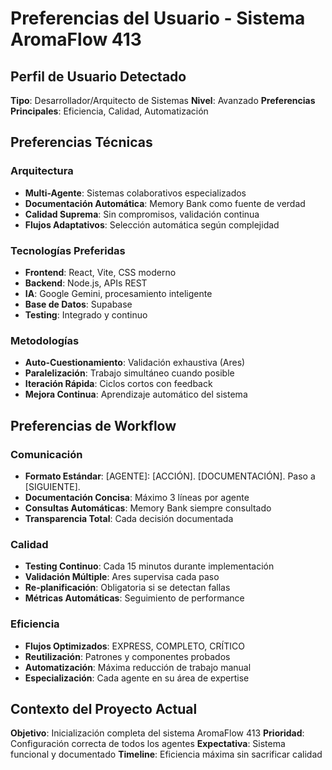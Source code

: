 # Preferencias del Usuario - Sistema AromaFlow 413

## Perfil de Usuario Detectado
**Tipo**: Desarrollador/Arquitecto de Sistemas
**Nivel**: Avanzado
**Preferencias Principales**: Eficiencia, Calidad, Automatización

## Preferencias Técnicas
### Arquitectura
- **Multi-Agente**: Sistemas colaborativos especializados
- **Documentación Automática**: Memory Bank como fuente de verdad
- **Calidad Suprema**: Sin compromisos, validación continua
- **Flujos Adaptativos**: Selección automática según complejidad

### Tecnologías Preferidas
- **Frontend**: React, Vite, CSS moderno
- **Backend**: Node.js, APIs REST
- **IA**: Google Gemini, procesamiento inteligente
- **Base de Datos**: Supabase
- **Testing**: Integrado y continuo

### Metodologías
- **Auto-Cuestionamiento**: Validación exhaustiva (Ares)
- **Paralelización**: Trabajo simultáneo cuando posible
- **Iteración Rápida**: Ciclos cortos con feedback
- **Mejora Continua**: Aprendizaje automático del sistema

## Preferencias de Workflow
### Comunicación
- **Formato Estándar**: [AGENTE]: [ACCIÓN]. [DOCUMENTACIÓN]. Paso a [SIGUIENTE].
- **Documentación Concisa**: Máximo 3 líneas por agente
- **Consultas Automáticas**: Memory Bank siempre consultado
- **Transparencia Total**: Cada decisión documentada

### Calidad
- **Testing Continuo**: Cada 15 minutos durante implementación
- **Validación Múltiple**: Ares supervisa cada paso
- **Re-planificación**: Obligatoria si se detectan fallas
- **Métricas Automáticas**: Seguimiento de performance

### Eficiencia
- **Flujos Optimizados**: EXPRESS, COMPLETO, CRÍTICO
- **Reutilización**: Patrones y componentes probados
- **Automatización**: Máxima reducción de trabajo manual
- **Especialización**: Cada agente en su área de expertise

## Contexto del Proyecto Actual
**Objetivo**: Inicialización completa del sistema AromaFlow 413
**Prioridad**: Configuración correcta de todos los agentes
**Expectativa**: Sistema funcional y documentado
**Timeline**: Eficiencia máxima sin sacrificar calidad
